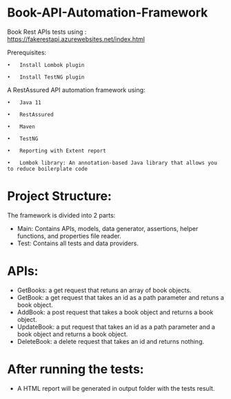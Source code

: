 # Book-API-Automation-Framework

Book Rest APIs tests using : https://fakerestapi.azurewebsites.net/index.html 

Prerequisites:
<br>

    •	Install Lombok plugin
    
    •	Install TestNG plugin


A RestAssured API automation framework using:
<br>

    •	Java 11
    
    •	RestAssured
   
    •	Maven
    
    •	TestNG
    
    •	Reporting with Extent report
    
    •	Lombok library: An annotation-based Java library that allows you to reduce boilerplate code 

# Project Structure:
  The framework is divided into 2 parts:
  - Main: Contains APIs, models, data generator, assertions, helper functions, and properties file reader.
  - Test: Contains all tests and data providers.
# APIs:
  - GetBooks: a get request that retuns an array of book objects.
  - GetBook: a get request that takes an id as a path parameter and retuns a book object.
  - AddBook: a post request that takes a book object and returns a book object.
  - UpdateBook: a put request that takes an id as a path parameter and a book object and returns a book object.
  - DeleteBook: a delete request that takes an id and returns nothing.
# After running the tests:
  - A HTML report will be generated in output folder with the tests result.
